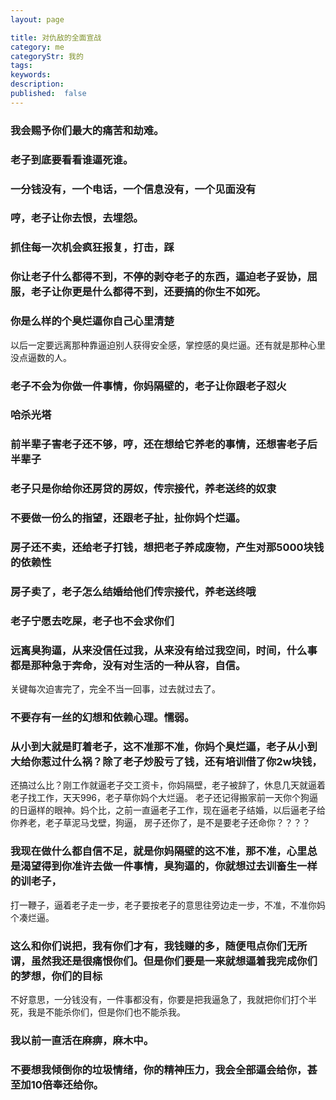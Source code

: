 ```yaml
---
layout: page

title: 对仇敌的全面宣战
category: me
categoryStr: 我的
tags: 
keywords:
description: 
published:  false
---
```



### 我会赐予你们最大的痛苦和劫难。
### 老子到底要看看谁逼死谁。
### 一分钱没有，一个电话，一个信息没有，一个见面没有
### 哼，老子让你去恨，去埋怨。
### 抓住每一次机会疯狂报复，打击，踩
### 你让老子什么都得不到，不停的剥夺老子的东西，逼迫老子妥协，屈服，老子让你更是什么都得不到，还要搞的你生不如死。
### 你是么样的个臭烂逼你自己心里清楚
以后一定要远离那种靠逼迫别人获得安全感，掌控感的臭烂逼。还有就是那种心里没点逼数的人。
### 老子不会为你做一件事情，你妈隔壁的，老子让你跟老子怼火
### 哈杀光塔
### 前半辈子害老子还不够，哼，还在想给它养老的事情，还想害老子后半辈子
### 老子只是你给你还房贷的房奴，传宗接代，养老送终的奴隶
### 不要做一份么的指望，还跟老子扯，扯你妈个烂逼。
### 房子还不卖，还给老子打钱，想把老子养成废物，产生对那5000块钱的依赖性
### 房子卖了，老子怎么结婚给他们传宗接代，养老送终哦
### 老子宁愿去吃屎，老子也不会求你们
### 远离臭狗逼，从来没信任过我，从来没有给过我空间，时间，什么事都是那种急于奔命，没有对生活的一种从容，自信。
关键每次迫害完了，完全不当一回事，过去就过去了。
### 不要存有一丝的幻想和依赖心理。懦弱。
### 从小到大就是盯着老子，这不准那不准，你妈个臭烂逼，老子从小到大给你惹过什么祸？除了老子炒股亏了钱，还有培训借了你2w块钱，
还搞过么比？刚工作就逼老子交工资卡，你妈隔壁，老子被辞了，休息几天就逼着老子找工作，天天996，老子草你妈个大烂逼。
老子还记得搬家前一天你个狗逼的日逼样的眼神。妈个比，之前一直逼老子工作，现在逼老子结婚，以后逼老子给你养老，老子草泥马戈壁，狗逼，
房子还你了，是不是要老子还命你？？？？
### 我现在做什么都自信不足，就是你妈隔壁的这不准，那不准，心里总是渴望得到你准许去做一件事情，臭狗逼的，你就想过去训畜生一样的训老子，
打一鞭子，逼着老子走一步，老子要按老子的意思往旁边走一步，不准，不准你妈个凑烂逼。

### 这么和你们说把，我有你们才有，我钱赚的多，随便甩点你们无所谓，虽然我还是很痛恨你们。但是你们要是一来就想逼着我完成你们的梦想，你们的目标
不好意思，一分钱没有，一件事都没有，你要是把我逼急了，我就把你们打个半死，我是不能杀你们，但是你们也不能杀我。

### 我以前一直活在麻痹，麻木中。
### 不要想我倾倒你的垃圾情绪，你的精神压力，我会全部逼会给你，甚至加10倍奉还给你。






